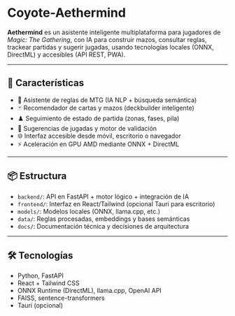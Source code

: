 # Coyote-Aethermind

**Aethermind** es un asistente inteligente multiplataforma para jugadores de *Magic: The Gathering*, con IA para construir mazos, consultar reglas, trackear partidas y sugerir jugadas, usando tecnologías locales (ONNX, DirectML) y accesibles (API REST, PWA).

---

## 🚀 Características

- 🧠 Asistente de reglas de MTG (IA NLP + búsqueda semántica)
- 🃏 Recomendador de cartas y mazos (deckbuilder inteligente)
- ♟️ Seguimiento de estado de partida (zonas, fases, pila)
- 🤖 Sugerencias de jugadas y motor de validación
- 🌐 Interfaz accesible desde móvil, escritorio o navegador
- ⚡️ Aceleración en GPU AMD mediante ONNX + DirectML

---

## 📦 Estructura

- `backend/`: API en FastAPI + motor lógico + integración de IA
- `frontend/`: Interfaz en React/Tailwind (opcional Tauri para escritorio)
- `models/`: Modelos locales (ONNX, llama.cpp, etc.)
- `data/`: Reglas procesadas, embeddings y bases semánticas
- `docs/`: Documentación técnica y decisiones de arquitectura

---

## 🛠️ Tecnologías

- Python, FastAPI
- React + Tailwind CSS
- ONNX Runtime (DirectML), llama.cpp, OpenAI API
- FAISS, sentence-transformers
- Tauri (opcional)
